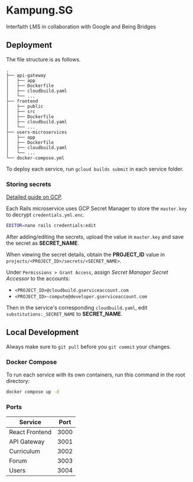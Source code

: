 # Kampung.SG

Interfaith LMS in collaboration with Google and Being Bridges

## Deployment

The file structure is as follows.

```text
.
├── api-gateway
│   ├── app
│   ├── Dockerfile
│   ├── cloudbuild.yaml
│   └── ...
├── frontend
│   ├── public
│   ├── src
│   ├── Dockerfile
│   ├── cloudbuild.yaml
│   └── ...
├── users-microservices
│   ├── app
│   ├── Dockerfile
│   ├── cloudbuild.yaml
│   └── ...
└── docker-compose.yml
```

To deploy each service, run `gcloud builds submit` in each service folder.

### Storing secrets

[Detailed guide on GCP](https://cloud.google.com/ruby/rails/run#store_secret_values_in).

Each Rails microservice uses GCP Secret Manager to store the `master.key` to decrypt `credentials.yml.enc`.

```sh
EDITOR=nano rails credentials:edit
```

After adding/editing the secrets, upload the value in `master.key` and save the secret as **SECRET_NAME**.

When viewing the secret details, obtain the **PROJECT_ID** value in `projects/<PROJECT_ID>/secrets/<SECRET_NAME>`.

Under `Permissions > Grant Access`, assign _Secret Manager Secret Accessor_ to the accounts:

- `<PROJECT_ID>@cloudbuild.gserviceaccount.com`
- `<PROJECT_ID>-compute@developer.gserviceaccount.com`

Then in the service's corresponding `cloudbuild.yaml`, edit `substitutions:_SECRET_NAME` to **SECRET_NAME**.

## Local Development

Always make sure to `git pull` before you `git commit` your changes.

### Docker Compose

To run each service with its own containers, run this command in the root directory:

```sh
docker compose up -d
```

### Ports

| Service        | Port |
| -------------- | ---- |
| React Frontend | 3000 |
| API Gateway    | 3001 |
| Curriculum     | 3002 |
| Forum          | 3003 |
| Users          | 3004 |
